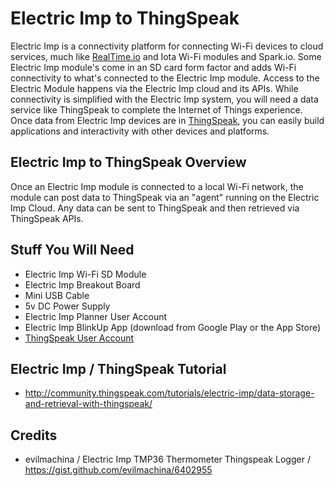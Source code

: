 Electric Imp to ThingSpeak
=======================
Electric Imp is a connectivity platform for connecting Wi-Fi devices to cloud services, much like [RealTime.io](http://realtime.io) and Iota Wi-Fi modules and Spark.io. Some Electric Imp module's come in an SD card form factor and adds Wi-Fi connectivity to what's connected to the Electric Imp module. Access to the Electric Module happens via the Electric Imp cloud and its APIs. While connectivity is simplified with the Electric Imp system, you will need a data service like ThingSpeak to complete the Internet of Things experience. Once data from Electric Imp devices are in [ThingSpeak](https://thingspeak.com), you can easily build applications and interactivity with other devices and platforms.

## Electric Imp to ThingSpeak Overview
Once an Electric Imp module is connected to a local Wi-Fi network, the module can post data to ThingSpeak via an "agent" running on the Electric Imp Cloud. Any data can be sent to ThingSpeak and then retrieved via ThingSpeak APIs.
  
## Stuff You Will Need
* Electric Imp Wi-Fi SD Module
* Electric Imp Breakout Board
* Mini USB Cable
* 5v DC Power Supply
* Electric Imp Planner User Account
* Electric Imp BlinkUp App (download from Google Play or the App Store)
* [ThingSpeak User Account](https://thingspeak.com)

## Electric Imp / ThingSpeak Tutorial 
* http://community.thingspeak.com/tutorials/electric-imp/data-storage-and-retrieval-with-thingspeak/

## Credits

* evilmachina / Electric Imp TMP36 Thermometer Thingspeak Logger / https://gist.github.com/evilmachina/6402955
